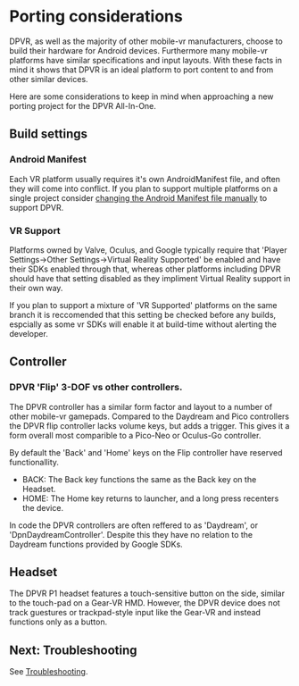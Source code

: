 # Porting considerations

DPVR, as well as the majority of other mobile-vr manufacturers, choose to build their hardware for Android devices. Furthermore many mobile-vr platforms have similar specifications and input layouts. With these facts in mind it shows that DPVR is an ideal platform to port content to and from other similar devices.

Here are some considerations to keep in mind when approaching a new porting project for the DPVR All-In-One.

## Build settings

### Android Manifest
Each VR platform usually requires it's own AndroidManifest file, and often they will come into conflict. If you plan to support multiple platforms on a single project consider [changing the Android Manifest file manually](/docs/android-manifest.md) to support DPVR.

### VR Support

Platforms owned by Valve, Oculus, and Google typically require that 'Player Settings->Other Settings->Virtual Reality Supported' be enabled and have their SDKs enabled through that, whereas other platforms including DPVR should have that setting disabled as they impliment Virtual Reality support in their own way.

If you plan to support a mixture of 'VR Supported' platforms on the same branch it is reccomended that this setting be checked before any builds, espcially as some vr SDKs will enable it at build-time without alerting the developer.

## Controller

### DPVR 'Flip' 3-DOF vs other controllers.

The DPVR controller has a similar form factor and layout to a number of other mobile-vr gamepads. Compared to the Daydream and Pico controllers the DPVR flip controller lacks volume keys, but adds a trigger. This gives it a form overall most comparible to a Pico-Neo or Oculus-Go controller.

By default the 'Back' and 'Home' keys on the Flip controller have reserved functionallity.
*  BACK: The Back key functions the same as the Back key on the Headset.
*  HOME: The Home key returns to launcher, and a long press recenters the device.

In code the DPVR controllers are often reffered to as 'Daydream', or 'DpnDaydreamController'. Despite this they have no relation to the Daydream functions provided by Google SDKs.

## Headset

The DPVR P1 headset features a touch-sensitive button on the side, similar to the touch-pad on a Gear-VR HMD. However, the DPVR device does not track guestures or trackpad-style input like the Gear-VR and instead functions only as a button.

## Next: Troubleshooting

See [Troubleshooting](/docs/troubleshooting.md).
